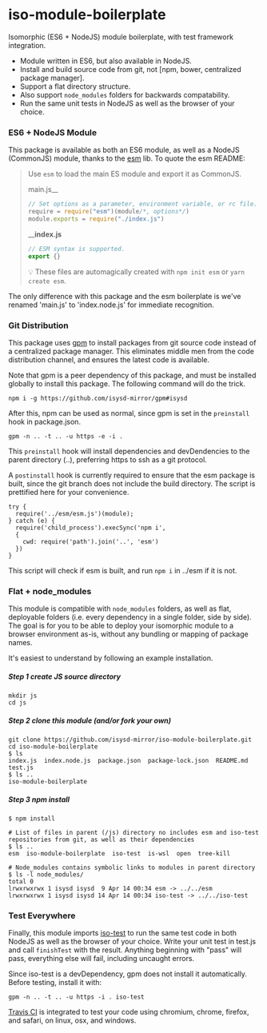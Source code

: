 # iso-module-boilerplate

Isomorphic (ES6 + NodeJS) module boilerplate, with test framework integration.

 + Module written in ES6, but also available in NodeJS.
 + Install and build source code from git, not [npm, bower, centralized package manager].
 + Support a flat directory structure.
 + Also support `node_modules` folders for backwards compatability.
 + Run the same unit tests in NodeJS as well as the browser of your choice.

### ES6 + NodeJS Module

This package is available as both an ES6 module, as well as a NodeJS (CommonJS) module, thanks to the [esm](https://github.com/standard-things/esm) lib. To quote the esm README:

> Use `esm` to load the main ES module and export it as CommonJS.
> 
> main.js__
> ```js
> // Set options as a parameter, environment variable, or rc file.
> require = require("esm")(module/*, options*/)
> module.exports = require("./index.js")
> ```
> ____index.js__
> ```js
> // ESM syntax is supported.
> export {}
> ```
> :bulb: These files are automagically created with `npm init esm` or `yarn create esm`.

The only difference with this package and the esm boilerplate is we've renamed 'main.js' to 'index.node.js' for immediate recognition.

### Git Distribution

This package uses [gpm](https://github.com/isysd-mirror/gpm) to install packages from git source code instead of a centralized package manager. This eliminates middle men from the code distribution channel, and ensures the latest code is available.

Note that gpm is a peer dependency of this package, and must be installed globally to install this package. The following command will do the trick.

```
npm i -g https://github.com/isysd-mirror/gpm#isysd
```

After this, npm can be used as normal, since gpm is set in the `preinstall` hook in package.json.

```
gpm -n .. -t .. -u https -e -i .
```

This `preinstall` hook will install dependencies and devDendencies to the parent directory (..), preferring https to ssh as a git protocol.

A `postinstall` hook is currently required to ensure that the esm package is built, since the git branch does not include the build directory. The script is prettified here for your convenience.

``` node
try {
  require('../esm/esm.js')(module);
} catch (e) {
  require('child_process').execSync('npm i',
  {
    cwd: require('path').join('..', 'esm')
  })
}
```

This script will check if esm is built, and run `npm i` in ../esm if it is not.

### Flat + node_modules

This module is compatible with `node_modules` folders, as well as flat, deployable folders (i.e. every dependency in a single folder, side by side). The goal is for you to be able to deploy your isomorphic module to a browser environment as-is, without any bundling or mapping of package names.

It's easiest to understand by following an example installation.

##### Step 1 create JS source directory

```
mkdir js
cd js
```

##### Step 2 clone this module (and/or fork your own)

```
git clone https://github.com/isysd-mirror/iso-module-boilerplate.git
cd iso-module-boilerplate
$ ls
index.js  index.node.js  package.json  package-lock.json  README.md  test.js
$ ls ..
iso-module-boilerplate
```

##### Step 3 npm install

```shell
$ npm install

# List of files in parent (/js) directory no includes esm and iso-test repositories from git, as well as their dependencies
$ ls ..
esm  iso-module-boilerplate  iso-test  is-wsl  open  tree-kill

# Node_modules contains symbolic links to modules in parent directory
$ ls -l node_modules/
total 0
lrwxrwxrwx 1 isysd isysd  9 Apr 14 00:34 esm -> ../../esm
lrwxrwxrwx 1 isysd isysd 14 Apr 14 00:34 iso-test -> ../../iso-test
```

### Test Everywhere

Finally, this module imports [iso-test](https://github.com/isysd-mirror/iso-test) to run the same test code in both NodeJS as well as the browser of your choice. Write your unit test in test.js and call `finishTest` with the result. Anything beginning with "pass" will pass, everything else will fail, including uncaught errors.

Since iso-test is a devDependency, gpm does not install it automatically. Before testing, install it with:

```
gpm -n .. -t .. -u https -i . iso-test
```

[Travis CI](https://travis-ci.org/isysd-mirror/iso-module-boilerplate) is integrated to test your code using chromium, chrome, firefox, and safari, on linux, osx, and windows.
